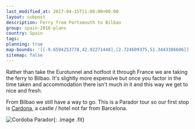 ```yaml
---
last_modified_at: 2017-04-15T11:00:00+00:00
layout: subpost
description: Ferry from Portsmouth to Bilbao
group: spain-2018-plans
country: Spain
tags: 
planning: true
map-bounds: '[[-9.6594253778,42.92271448],[2.724609375,51.3443386606]]'
sitemap: false
---
```


Rather than take the Eurotunnel and hotfoot it through France we are taking the ferry to Bilbao. It's slightly more expensive but once you factor in the
time taken and accommodation there isn't much in it and this way we get to nice and fresh.

From Bilbao we still have a way to go. This is a Parador tour so our first stop is [Cardona](http://www.parador.es/en/paradores/parador-de-cardona), a castle / hotel not far from Barcelona.

![Cordoba Parador](http://www.parador.es/sites/default/files/paradores/slide/2013/12/exterior_00_14.jpg){: .image .fit}
